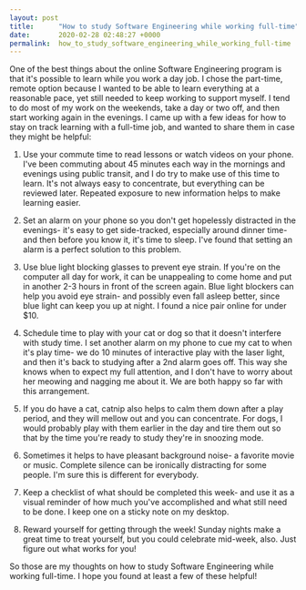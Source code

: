 ```yaml
---
layout: post
title:      "How to study Software Engineering while working full-time"
date:       2020-02-28 02:48:27 +0000
permalink:  how_to_study_software_engineering_while_working_full-time
---
```



One of the best things about the online Software Engineering program is that it's possible to learn while you work a day job. I chose the part-time, remote option because I wanted to be able to learn everything at a reasonable pace, yet still needed to keep working to support myself. I tend to do most of my work on the weekends, take a day or two off, and then start working again in the evenings. I came up with a few ideas for how to stay on track learning with a full-time job, and wanted to share them in case they might be helpful:

1) Use your commute time to read lessons or watch videos on your phone. I've been commuting about 45 minutes each way in the mornings and evenings using public transit, and I do try to make use of this time to learn. It's not always easy to concentrate, but everything can be reviewed later. Repeated exposure to new information helps to make learning easier.

2) Set an alarm on your phone so you don't get hopelessly distracted in the evenings- it's easy to get side-tracked, especially around dinner time- and then before you know it, it's time to sleep. I've found that setting an alarm is a perfect solution to this problem.

3) Use blue light blocking glasses to prevent eye strain. If you're on the computer all day for work, it can be unappealing to come home and put in another 2-3 hours in front of the screen again. Blue light blockers can help you avoid eye strain- and possibly even fall asleep better, since blue light can keep you up at night. I found a nice pair online for under $10.

4) Schedule time to play with your cat or dog so that it doesn't interfere with study time. I set another alarm on my phone to cue my cat to when it's play time- we do 10 minutes of interactive play with the laser light, and then it's back to studying after a 2nd alarm goes off. This way she knows when to expect my full attention, and I don't have to worry about her meowing and nagging me about it. We are both happy so far with this arrangement.

5) If you do have a cat, catnip also helps to calm them down after a play period, and they will mellow out and you can concentrate. For dogs, I would probably play with them earlier in the day and tire them out so that by the time you're ready to study they're in snoozing mode. 

6) Sometimes it helps to have pleasant background noise- a favorite movie or music. Complete silence can be ironically distracting for some people. I'm sure this is different for everybody.

7) Keep a checklist of what should be completed this week- and use it as a visual reminder of how much you've accomplished and what still need to be done. I keep one on a sticky note on my desktop.

8) Reward yourself for getting through the week! Sunday nights make a great time to treat yourself, but you could celebrate mid-week, also. Just figure out what works for you!

So those are my thoughts on how to study Software Engineering while working full-time. I hope you found at least a few of these helpful! 

